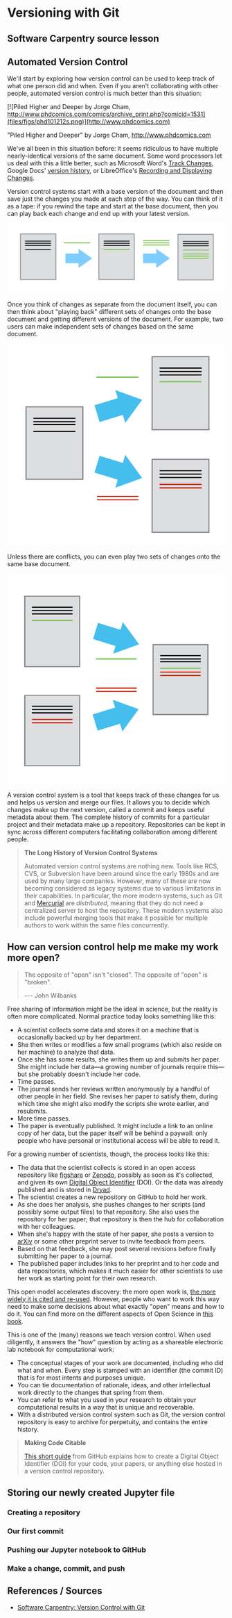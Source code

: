 # Versioning with Git

## Software Carpentry source lesson

## Automated Version Control

We'll start by exploring how version control can be used to keep track of what one person did and when. Even if you aren't collaborating with other people, automated version control is much better than this situation:

[![Piled Higher and Deeper by Jorge Cham, http://www.phdcomics.com/comics/archive_print.php?comicid=1531](files/figs/phd101212s.png)](http://www.phdcomics.com)

"Piled Higher and Deeper" by Jorge Cham, http://www.phdcomics.com

We've all been in this situation before: it seems ridiculous to have multiple nearly-identical versions of the same document. Some word processors let us deal with this a little better, such as Microsoft Word's [Track Changes](https://support.office.com/en-us/article/Track-changes-in-Word-197ba630-0f5f-4a8e-9a77-3712475e806a), Google Docs' [version history](https://support.google.com/docs/answer/190843?hl=en), or LibreOffice's [Recording and Displaying Changes](https://help.libreoffice.org/Common/Recording_and_Displaying_Changes).

Version control systems start with a base version of the document and then save just the changes you made at each step of the way. You can think of it as a tape: if you rewind the tape and start at the base document, then you can play back each change and end up with your latest version.

![Changes Are Saved Sequentially](files/figs/play-changes.svg)

Once you think of changes as separate from the document itself, you can then think about "playing back" different sets of changes onto the base document and getting different versions of the document. For example, two users can make independent sets of changes based on the same document.

![Different Versions Can be Saved](files/figs/versions.svg)

Unless there are conflicts, you can even play two sets of changes onto the same base document.

![Multiple Versions Can be Merged](files/figs/merge.svg)

A version control system is a tool that keeps track of these changes for us and helps us version and merge our files. It allows you to decide which changes make up the next version, called a commit and keeps useful metadata about them. The complete history of commits for a particular project and their metadata make up a repository. Repositories can be kept in sync across different computers facilitating collaboration among different people.

> **The Long History of Version Control Systems**
>
> Automated version control systems are nothing new. Tools like RCS, CVS, or Subversion have been around since the early 1980s and are used by many large companies. However, many of these are now becoming considered as legacy systems due to various limitations in their capabilities. In particular, the more modern systems, such as Git and [Mercurial](http://swcarpentry.github.io/hg-novice/) are *distributed*, meaning that they do not need a centralized server to host the repository. These modern systems also include powerful merging tools that make it possible for multiple authors to work within the same files concurrently.


## How can version control help me make my work more open?

> The opposite of "open" isn't "closed".
> The opposite of "open" is "broken".
>
> --- John Wilbanks

Free sharing of information might be the ideal in science, but the reality is often more complicated. Normal practice today looks something like this:

*   A scientist collects some data and stores it on a machine that is occasionally backed up by her department.
*   She then writes or modifies a few small programs (which also reside on her machine) to analyze that data.
*   Once she has some results, she writes them up and submits her paper. She might include her data—a growing number of journals require this—but she probably doesn't include her code.
*   Time passes.
*   The journal sends her reviews written anonymously by a handful of other people in her field. She revises her paper to satisfy them, during which time she might also modify the scripts she wrote earlier, and resubmits.
*   More time passes.
*   The paper is eventually published. It might include a link to an online copy of her data, but the paper itself will be behind a paywall: only people who have personal or institutional access will be able to read it.

For a growing number of scientists, though, the process looks like this:

*   The data that the scientist collects is stored in an open access repository like [figshare](http://figshare.com/) or [Zenodo](http://zenodo.org), possibly as soon as it's collected, and given its own [Digital Object Identifier](https://en.wikipedia.org/wiki/Digital_object_identifier) (DOI). Or the data was already published and is stored in [Dryad](http://datadryad.org/).
*   The scientist creates a new repository on GitHub to hold her work.
*   As she does her analysis, she pushes changes to her scripts (and possibly some output files) to that repository. She also uses the repository for her paper; that repository is then the hub for collaboration with her colleagues.
*   When she's happy with the state of her paper, she posts a version to [arXiv](http://arxiv.org/) or some other preprint server to invite feedback from peers.
*   Based on that feedback, she may post several revisions before finally submitting her paper to a journal.
*   The published paper includes links to her preprint and to her code and data repositories, which  makes it much easier for other scientists to use her work as starting point for their own research.

This open model accelerates discovery: the more open work is, [the more widely it is cited and re-used](http://dx.doi.org/10.1371/journal.pone.0000308). However, people who want to work this way need to make some decisions about what exactly "open" means and how to do it. You can find more on the different aspects of Open Science in [this book](http://link.springer.com/book/10.1007/978-3-319-00026-8).

This is one of the (many) reasons we teach version control. When used diligently, it answers the "how" question by acting as a shareable electronic lab notebook for computational work:

*   The conceptual stages of your work are documented, including who did what and when. Every step is stamped with an identifier (the commit ID) that is for most intents and purposes unique.
*   You can tie documentation of rationale, ideas, and other intellectual work directly to the changes that spring from them.
*   You can refer to what you used in your research to obtain your computational results in a way that is unique and recoverable.
*   With a distributed version control system such as Git, the version control repository is easy to archive for perpetuity, and contains the entire history.

> **Making Code Citable**
>
> [This short guide](https://guides.github.com/activities/citable-code/) from GitHub explains how to create a Digital Object Identifier (DOI) for your code, your papers, or anything else hosted in a version control repository.

## Storing our newly created Jupyter file

### Creating a repository


### Our first commit


### Pushing our Jupyter notebook to GitHub


### Make a change, commit, and push


## References / Sources
- [Software Carpentry: Version Control with Git](http://swcarpentry.github.io/git-novice/)
